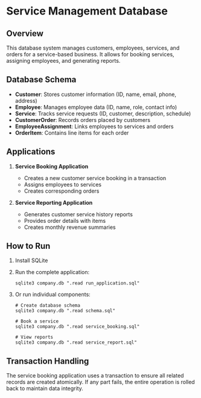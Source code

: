 # Service Management Database

## Overview
This database system manages customers, employees, services, and orders for a service-based business. It allows for booking services, assigning employees, and generating reports.

## Database Schema
- **Customer**: Stores customer information (ID, name, email, phone, address)
- **Employee**: Manages employee data (ID, name, role, contact info)
- **Service**: Tracks service requests (ID, customer, description, schedule)
- **CustomerOrder**: Records orders placed by customers
- **EmployeeAssignment**: Links employees to services and orders
- **OrderItem**: Contains line items for each order

## Applications
1. **Service Booking Application**
   - Creates a new customer service booking in a transaction
   - Assigns employees to services
   - Creates corresponding orders

2. **Service Reporting Application**
   - Generates customer service history reports
   - Provides order details with items
   - Creates monthly revenue summaries

## How to Run
1. Install SQLite
2. Run the complete application:
   ```
   sqlite3 company.db ".read run_application.sql"
   ```

3. Or run individual components:
   ```
   # Create database schema
   sqlite3 company.db ".read schema.sql"
   
   # Book a service
   sqlite3 company.db ".read service_booking.sql"
   
   # View reports
   sqlite3 company.db ".read service_report.sql"
   ```

## Transaction Handling
The service booking application uses a transaction to ensure all related records are created atomically. If any part fails, the entire operation is rolled back to maintain data integrity.